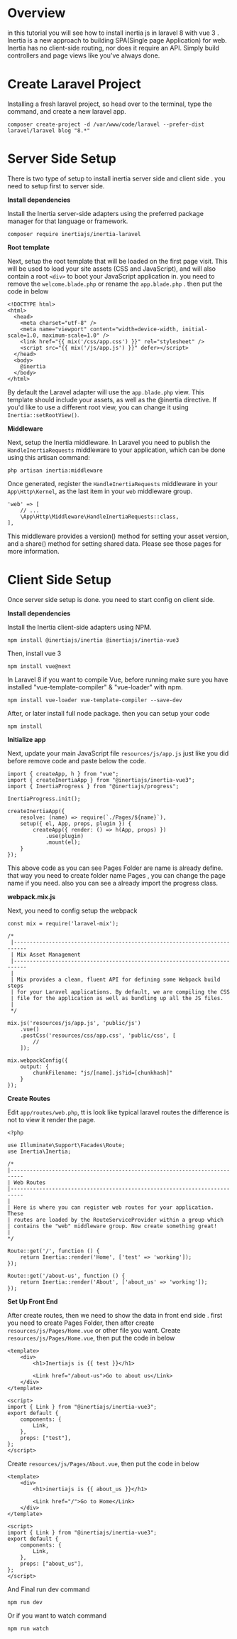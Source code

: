 # Overview

in this tutorial you will see how to install inertia js in laravel 8 with vue 3 .
Inertia is a new approach to building SPA(Single page Application) for web.
Inertia has no client-side routing, nor does it require an API.
Simply build controllers and page views like you've always done.

# Create Laravel Project

Installing a fresh laravel project, so head over to the terminal, type the command, and create a new laravel app.
```
composer create-project -d /var/www/code/laravel --prefer-dist laravel/laravel blog "8.*"
```

# Server Side Setup

There is two type of setup to install inertia server side and client side . you need to setup first to server side.

**Install dependencies**

Install the Inertia server-side adapters using the preferred package manager for that language or framework.
```
composer require inertiajs/inertia-laravel
```

**Root template**

Next, setup the root template that will be loaded on the first page visit. This will be used to load your site assets (CSS and JavaScript), and will also contain a root `<div>` to boot your JavaScript application in.
you need to remove the `welcome.blade.php` or rename the `app.blade.php` . then put the code in below
```
<!DOCTYPE html>
<html>
  <head>
    <meta charset="utf-8" />
    <meta name="viewport" content="width=device-width, initial-scale=1.0, maximum-scale=1.0" />
    <link href="{{ mix('/css/app.css') }}" rel="stylesheet" />
    <script src="{{ mix('/js/app.js') }}" defer></script>
  </head>
  <body>
    @inertia
  </body>
</html>
```
By default the Laravel adapter will use the `app.blade.php` view.
This template should include your assets, as well as the @inertia directive.
If you'd like to use a different root view, you can change it using `Inertia::setRootView()`.


**Middleware**

Next, setup the Inertia middleware. In Laravel you need to publish the `HandleInertiaRequests` middleware to your application, which can be done using this artisan command:
```
php artisan inertia:middleware
```
Once generated, register the `HandleInertiaRequests` middleware in your `App\Http\Kernel`, as the last item in your `web` middleware group.
```
'web' => [
    // ...
    \App\Http\Middleware\HandleInertiaRequests::class,
],
```
This middleware provides a version() method for setting your asset version, and a share() method for setting shared data. Please see those pages for more information.

# Client Side Setup

Once server side setup is done. you need to start config on client side.

**Install dependencies**

Install the Inertia client-side adapters using NPM.
```
npm install @inertiajs/inertia @inertiajs/inertia-vue3
```
Then, install vue 3
```
npm install vue@next
```
In Laravel 8 if you want to compile Vue, before running make sure you have installed "vue-template-compiler" & "vue-loader" with npm.
```
npm install vue-loader vue-template-compiler --save-dev
```
After, or later install full node package. then you can setup your code
```
npm install
```

**Initialize app**

Next, update your main JavaScript file `resources/js/app.js` just like you did before remove code and paste below the code.
```
import { createApp, h } from "vue";
import { createInertiaApp } from "@inertiajs/inertia-vue3";
import { InertiaProgress } from "@inertiajs/progress";
 
InertiaProgress.init();

createInertiaApp({
    resolve: (name) => require(`./Pages/${name}`),
    setup({ el, App, props, plugin }) {
        createApp({ render: () => h(App, props) })
            .use(plugin)
            .mount(el);
    }
});
```
This above code as you can see Pages Folder are name is already define. that way you need to create folder name Pages , you can change the page name if you need. also you can see a already import the progress class.

**webpack.mix.js**

Next, you need to config setup the webpack
```
const mix = require('laravel-mix');

/*
 |--------------------------------------------------------------------------
 | Mix Asset Management
 |--------------------------------------------------------------------------
 |
 | Mix provides a clean, fluent API for defining some Webpack build steps
 | for your Laravel applications. By default, we are compiling the CSS
 | file for the application as well as bundling up all the JS files.
 |
 */

mix.js('resources/js/app.js', 'public/js')
    .vue()
    .postCss('resources/css/app.css', 'public/css', [
        //
    ]);

mix.webpackConfig({
    output: {
        chunkFilename: "js/[name].js?id=[chunkhash]"
    }
});
```

**Create Routes**

Edit `app/routes/web.php`, tt is look like typical  laravel routes the difference is not to view it render the page.
```
<?php

use Illuminate\Support\Facades\Route;
use Inertia\Inertia;

/*
|--------------------------------------------------------------------------
| Web Routes
|--------------------------------------------------------------------------
|
| Here is where you can register web routes for your application. These
| routes are loaded by the RouteServiceProvider within a group which
| contains the "web" middleware group. Now create something great!
|
*/

Route::get('/', function () {
    return Inertia::render('Home', ['test' => 'working']);
});

Route::get('/about-us', function () {
    return Inertia::render('About', ['about_us' => 'working']);
});
```

**Set Up Front End**

After create routes, then we need to show the data in front end side .
first you need to create Pages Folder, then after create `resources/js/Pages/Home.vue` or other file you want.
Create `resources/js/Pages/Home.vue`, then put the code in below
```
<template>
    <div>
        <h1>Inertiajs is {{ test }}</h1>

        <Link href="/about-us">Go to about us</Link>
    </div>
</template>

<script>
import { Link } from "@inertiajs/inertia-vue3";
export default {
    components: {
        Link,
    },
    props: ["test"],
};
</script>
```
Create `resources/js/Pages/About.vue`, then put the code in below
```
<template>
    <div>
        <h1>inertiajs is {{ about_us }}</h1>

        <Link href="/">Go to Home</Link>
    </div>
</template>

<script>
import { Link } from "@inertiajs/inertia-vue3";
export default {
    components: {
        Link,
    },
    props: ["about_us"],
};
</script>
```
And Final run dev command
```
npm run dev
```
Or if you want to watch command
```
npm run watch
```